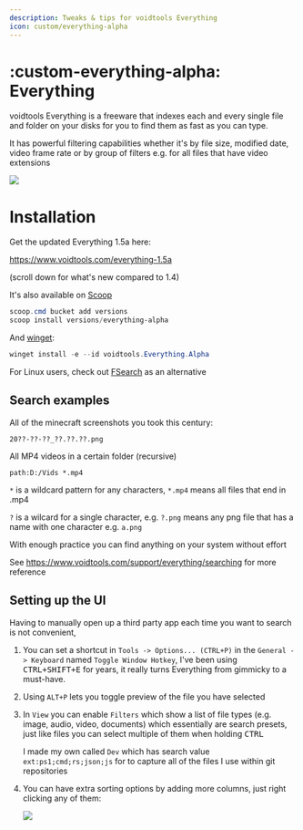 ```yaml
---
description: Tweaks & tips for voidtools Everything
icon: custom/everything-alpha
---
```


# :custom-everything-alpha: Everything

voidtools Everything is a freeware that indexes each and every single file and folder on your disks for you to find them as fast as you can type.

It has powerful filtering capabilities whether it's by file size, modified date, video frame rate or by group of filters e.g. for all files that have video extensions

![](../assets/images/software/everything/everything-hero.png)

# Installation

Get the updated Everything 1.5a here:

<https://www.voidtools.com/everything-1.5a>

(scroll down for what's new compared to 1.4)

It's also available on [Scoop](https://github.com/ScoopInstaller/Versions/blob/master/bucket/everything-alpha.json)

```PowerShell
scoop.cmd bucket add versions
scoop install versions/everything-alpha
```

And [winget](https://github.com/microsoft/winget-pkgs/tree/master/manifests/v/voidtools/Everything/Alpha):

```PowerShell
winget install -e --id voidtools.Everything.Alpha
```

For Linux users, check out [FSearch](https://alternativeto.net/software/fsearch/about) as an alternative

## Search examples

All of the minecraft screenshots you took this century:
```
20??-??-??_??.??.??.png
```

All MP4 videos in a certain folder (recursive)
```
path:D:/Vids *.mp4
```

`*` is a wildcard pattern for any characters, `*.mp4` means all files that end in .mp4

`?` is a wilcard for a single character, e.g. `?.png` means any png file that has a name with one character e.g. `a.png`

With enough practice you can find anything on your system without effort

See <https://www.voidtools.com/support/everything/searching> for more reference

## Setting up the UI

Having to manually open up a third party app each time you want to search is not convenient, 

1. You can set a shortcut in `Tools -> Options... (CTRL+P)` in the `General -> Keyboard` named `Toggle Window Hotkey`, I've been using <kbd>CTRL+SHIFT+E</kbd> for years, it really turns Everything from gimmicky to a must-have.

2. Using `ALT+P` lets you toggle preview of the file you have selected

3. In `View` you can enable `Filters` which show a list of file types (e.g. image, audio, video, documents) which essentially are search presets, just like files you can select multiple of them when holding <kbd>CTRL</kbd>

    I made my own called `Dev` which has search value `ext:ps1;cmd;rs;json;js` for to capture all of the files I use within git repositories

4. You can have extra sorting options by adding more columns, just right clicking any of them: 

    ![](../assets/images/software/everything/metadata-sort.png)
